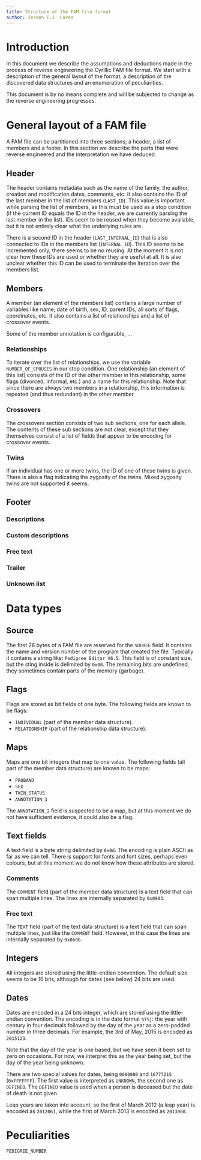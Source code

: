 ```yaml
---
title: Structure of the FAM file format
author: Jeroen F.J. Laros
---
```


# Introduction
In this document we describe the assumptions and deductions made in the
process of reverse engineering the Cyrillic FAM file format. We start with a
description of the general layout of the format, a description of the
discovered data structures and an enumeration of peculiarities.

This document is by no means complete and will be subjected to change as the
reverse engineering progresses.

# General layout of a FAM file
A FAM file can be partitioned into three sections; a header, a list of members
and a footer. In this section we describe the parts that were reverse
engineered and the interpretation we have deduced.

## Header
The header contains metadata such as the name of the family, the author,
creation and modification dates, comments, etc. It also contains the ID of the
last member in the list of members (`LAST_ID`). This value is important while
parsing the list of members, as this must be used as a stop condition (if the
current ID equals the ID in the header, we are currently parsing the last
member in the list). IDs seem to be reused when they become available, but it
is not entirely clear what the underlying rules are.

There is a second ID in the header (`LAST_INTERNAL_ID`) that is also
connected to IDs in the members list (`INTERNAL_ID`). This ID seems to be
incremented only, there seems to be no reusing. At the moment it is not clear
how these IDs are used or whether they are useful at all. It is also unclear
whether this ID can be used to terminate the iteration over the members list.

## Members
A member (an element of the members list) contains a large number of variables
like name, date of birth, sex, ID, parent IDs, all sorts of flags, coordinates,
etc. It also contains a list of relationships and a list of crossover events.

Some of the member annotation is configurable, ...

### Relationships
To iterate over the list of relationships, we use the variable
`NUMBER_OF_SPOUSES` in our stop condition. One relationship (an element of this
list) consists of the ID of the other member in this relationship, some flags
(divorced, informal, etc.) and a name for this relationship. Note that since
there are always two members in a relationship, this information is repeated
(and thus redundant) in the other member.

### Crossovers
The crossovers section consists of two sub sections, one for each allele. The
contents of these sub sections are not clear, except that they themselves
consist of a list of fields that appear to be encoding for crossover events.

### Twins
If an individual has one or more twins, the ID of one of these twins is given.
There is also a flag indicating the zygosity of the twins. Mixed zygosity twins
are not supported it seems.

## Footer
### Descriptions
### Custom descriptions
### Free text
### Trailer
### Unknown list

# Data types
## Source
The first 26 bytes of a FAM file are reserved for the `SOURCE` field. It
contains the name and version number of the program that created the file.
Typically it contains a string like: `Pedigree Editor V6.5`. This field is of
constant size, but the sting inside is delimited by `0x00`. The remaining bits
are undefined, they sometimes contain parts of the memory (garbage).

## Flags
Flags are stored as bit fields of one byte. The following fields are known to
be flags:

- `INDIVIDUAL` (part of the member data structure).
- `RELATIONSHIP` (part of the relationship data structure).

## Maps
Maps are one bit integers that map to one value. The following fields (all part
of the member data structure) are known to be maps:

- `PROBAND`
- `SEX`
- `TWIN_STATUS`
- `ANNOTATION_1`

The `ANNOTATION_2` field is suspected to be a map, but at this moment we do not
have sufficient evidence, it could also be a flag.

## Text fields
A text field is a byte string delimited by `0x0d`. The encoding is plain ASCII
as far as we can tell. There is support for fonts and font sizes, perhaps even
colours, but at this moment we do not know how these attributes are stored.

### Comments
The `COMMENT` field (part of the member data structure) is a text field that
can span multiple lines. The lines are internally separated by `0x0903`.

### Free text
The `TEXT` field (part of the text data structure) is a text field that can
span multiple lines, just like the `COMMENT` field. However, in this case the
lines are internally separated by `0x0b0b`.

## Integers
All integers are stored using the little-endian convention. The default size
seems to be 16 bits, although for dates (see below) 24 bits are used.

## Dates
Dates are encoded in a 24 bits integer, which are stored using the
little-endian convention. The encoding is in the date format `%Y%j`: the year
with century in four decimals followed by the day of the year as a zero-padded
number in three decimals. For example, the 3rd of May, 2015 is encoded as
`2015123`.

Note that the day of the year is one based, but we have seen it been set to
zero on occasions. For now, we interpret this as the year being set, but the
day of the year being unknown.

There are two special values for dates, being `0000000` and `16777215`
(`0xFFFFFFF`). The first value is interpreted as `UNKNOWN`, the second one as
`DEFINED`. The `DEFINED` value is used when a person is deceased but the date
of death is not given.

Leap years are taken into account, so the first of March 2012 (a leap year) is
encoded as `2012061`, while the first of March 2013 is encoded as `2013060`.

# Peculiarities
`PEDIGREE_NUMBER`
